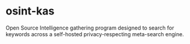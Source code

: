 # osint-kas
Open Source Intelligence gathering program designed to search for keywords across a self-hosted privacy-respecting meta-search engine.

